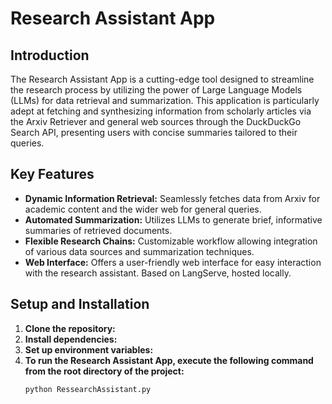 # Research Assistant App 

## Introduction

The Research Assistant App is a cutting-edge tool designed to streamline the research process by utilizing the power of Large Language Models (LLMs) for data retrieval and summarization. This application is particularly adept at fetching and synthesizing information from scholarly articles via the Arxiv Retriever and general web sources through the DuckDuckGo Search API, presenting users with concise summaries tailored to their queries.

## Key Features

- **Dynamic Information Retrieval:** Seamlessly fetches data from Arxiv for academic content and the wider web for general queries.
- **Automated Summarization:** Utilizes LLMs to generate brief, informative summaries of retrieved documents.
- **Flexible Research Chains:** Customizable workflow allowing integration of various data sources and summarization techniques.
- **Web Interface:** Offers a user-friendly web interface for easy interaction with the research assistant. Based on LangServe, hosted locally.

## Setup and Installation

1. **Clone the repository:**
2. **Install dependencies:**
3. **Set up environment variables:**
4. **To run the Research Assistant App, execute the following command from the root directory of the project:**
   ```bash
   python RessearchAssistant.py

   ```
